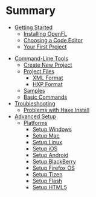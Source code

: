 # Summary

* [Getting Started](getting_started/README.md)
   * [Installing OpenFL](getting_started/installing_openfl.md)
   * [Choosing a Code Editor](getting_started/choosing_a_code_editor.md)
   * [Your First Project](getting_started/your_first_project.md)
<!--   * [Next Steps](getting_started/next_steps.md) -->
<!--* [OpenFL Basics](openfl_basics/README.md) -->
<!--   * [Assets](openfl_basics/assets.md) -->
<!--   * [Display List](openfl_basics/display_list.md) -->
<!--   * [Tweening](openfl_basics/tweening.md) -->
<!--   * [Events](openfl_basics/events.md) -->
* [Command-Line Tools](command-line_tools/README.md)
   * [Create New Project](command-line_tools/create_new_project.md)
   * [Project Files](command-line_tools/project_files/README.md)
       * [XML Format](command-line_tools/project_files/xml_format.md)
       * [HXP Format](command-line_tools/project_files/hxp_format.md)
   * [Samples](command-line_tools/samples.md)
   * [Basic Commands](command-line_tools/basic_commands.md)
* [Troubleshooting](troubleshooting/README.md)
   * [Problems with Haxe Install](troubleshooting/problems_with_haxe_install.md)
* [Advanced Setup](advanced_setup/README.md)
   * [Platforms](advanced_setup/platforms/README.md)
       * [Setup Windows](advanced_setup/platforms/setup_windows.md)
       * [Setup Mac](advanced_setup/platforms/setup_mac.md)
       * [Setup Linux](advanced_setup/platforms/setup_linux.md)
       * [Setup iOS](advanced_setup/platforms/setup_ios.md)
       * [Setup Android](advanced_setup/platforms/setup_android.md)
       * [Setup BlackBerry](advanced_setup/platforms/setup_blackberry.md)
       * [Setup Firefox OS](advanced_setup/platforms/setup_firefox_os.md)
       * [Setup Tizen](advanced_setup/platforms/setup_tizen.md)
       * [Setup Flash](advanced_setup/platforms/setup_flash.md)
       * [Setup HTML5](advanced_setup/platforms/setup_html5.md)
<!--   * [Development Builds](advanced_setup/development_builds.md) -->
<!--   * [Manual Install](advanced_setup/manual_install.md) -->

